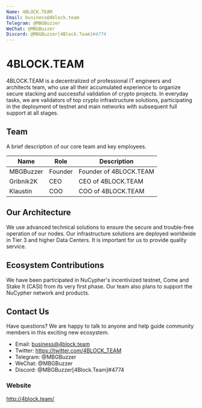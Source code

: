 ```yaml
---
Name: 4BLOCK.TEAM
Email: business@4block.team
Telegram: @MBGBuzzer
WeChat: @MBGBuzzer
Discord: @MBGBuzzer[4Block.Team]#4774
---
```


# 4BLOCK.TEAM
4BLOCK.TEAM is a decentralized of professional IT engineers and architects team, who use all their accumulated experience to organize secure stacking and successful validation of crypto projects. In everyday tasks, we are validators of top crypto infrastructure solutions, participating in the deployment of testnet and main networks with subsequent full support at all stages. 

## Team
A brief description of our core team and key employees.

| Name             | Role    | Description                  |
| ---------------  | ------- | ---------------------------- |
| MBGBuzzer        | Founder | Founder of 4BLOCK.TEAM       |
| Gribnik2K        | CEO     | CEO of 4BLOCK.TEAM           |
| Klaustin         | COO     | COO of 4BLOCK.TEAM           |

## Our Architecture
We use advanced technical solutions to ensure the secure and trouble-free operation of our nodes. Our infrastructure solutions are deployed worldwide in Tier 3 and higher Data Centers. It is important for us to provide quality service.

## Ecosystem Contributions
We have been participated in NuCypher's incentivized testnet, Come and Stake It (CASI) from its very first phase. Our team also plans to support the NuCypher network and products.

## Contact Us
Have questions? We are happy to talk to anyone and help guide community members in this exciting new ecosystem.

- Email: business@4block.team
- Twitter: https://twitter.com/4BLOCK_TEAM
- Telegram: @MBGBuzzer
- WeChat: @MBGBuzzer
- Discord: @MBGBuzzer[4Block.Team]#4774

### Website
http://4block.team/
